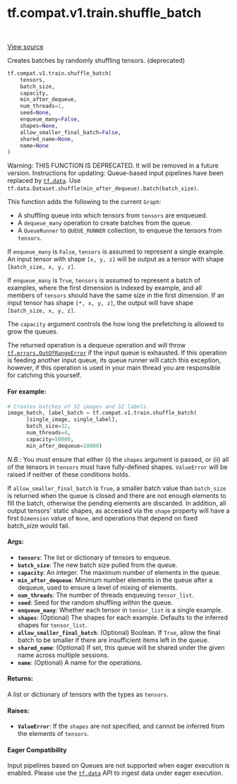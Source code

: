 <div itemscope itemtype="http://developers.google.com/ReferenceObject">
<meta itemprop="name" content="tf.compat.v1.train.shuffle_batch" />
<meta itemprop="path" content="Stable" />
</div>

# tf.compat.v1.train.shuffle_batch

<!-- Insert buttons -->

<table class="tfo-notebook-buttons tfo-api" align="left">
</table>

<a target="_blank" href="/code/stable/tensorflow/python/training/input.py">View source</a>



<!-- Start diff -->
Creates batches by randomly shuffling tensors. (deprecated)

``` python
tf.compat.v1.train.shuffle_batch(
    tensors,
    batch_size,
    capacity,
    min_after_dequeue,
    num_threads=1,
    seed=None,
    enqueue_many=False,
    shapes=None,
    allow_smaller_final_batch=False,
    shared_name=None,
    name=None
)
```



<!-- Placeholder for "Used in" -->

Warning: THIS FUNCTION IS DEPRECATED. It will be removed in a future version.
Instructions for updating:
Queue-based input pipelines have been replaced by <a href="../../../../tf/data.md"><code>tf.data</code></a>. Use `tf.data.Dataset.shuffle(min_after_dequeue).batch(batch_size)`.

This function adds the following to the current `Graph`:

* A shuffling queue into which tensors from `tensors` are enqueued.
* A `dequeue_many` operation to create batches from the queue.
* A `QueueRunner` to `QUEUE_RUNNER` collection, to enqueue the tensors
  from `tensors`.

If `enqueue_many` is `False`, `tensors` is assumed to represent a
single example.  An input tensor with shape `[x, y, z]` will be output
as a tensor with shape `[batch_size, x, y, z]`.

If `enqueue_many` is `True`, `tensors` is assumed to represent a
batch of examples, where the first dimension is indexed by example,
and all members of `tensors` should have the same size in the
first dimension.  If an input tensor has shape `[*, x, y, z]`, the
output will have shape `[batch_size, x, y, z]`.

The `capacity` argument controls the how long the prefetching is allowed to
grow the queues.

The returned operation is a dequeue operation and will throw
<a href="../../../../tf/errors/OutOfRangeError.md"><code>tf.errors.OutOfRangeError</code></a> if the input queue is exhausted. If this
operation is feeding another input queue, its queue runner will catch
this exception, however, if this operation is used in your main thread
you are responsible for catching this yourself.

#### For example:



```python
# Creates batches of 32 images and 32 labels.
image_batch, label_batch = tf.compat.v1.train.shuffle_batch(
      [single_image, single_label],
      batch_size=32,
      num_threads=4,
      capacity=50000,
      min_after_dequeue=10000)
```

*N.B.:* You must ensure that either (i) the `shapes` argument is
passed, or (ii) all of the tensors in `tensors` must have
fully-defined shapes. `ValueError` will be raised if neither of
these conditions holds.

If `allow_smaller_final_batch` is `True`, a smaller batch value than
`batch_size` is returned when the queue is closed and there are not enough
elements to fill the batch, otherwise the pending elements are discarded.
In addition, all output tensors' static shapes, as accessed via the
`shape` property will have a first `Dimension` value of `None`, and
operations that depend on fixed batch_size would fail.

#### Args:


* <b>`tensors`</b>: The list or dictionary of tensors to enqueue.
* <b>`batch_size`</b>: The new batch size pulled from the queue.
* <b>`capacity`</b>: An integer. The maximum number of elements in the queue.
* <b>`min_after_dequeue`</b>: Minimum number elements in the queue after a
  dequeue, used to ensure a level of mixing of elements.
* <b>`num_threads`</b>: The number of threads enqueuing `tensor_list`.
* <b>`seed`</b>: Seed for the random shuffling within the queue.
* <b>`enqueue_many`</b>: Whether each tensor in `tensor_list` is a single example.
* <b>`shapes`</b>: (Optional) The shapes for each example.  Defaults to the
  inferred shapes for `tensor_list`.
* <b>`allow_smaller_final_batch`</b>: (Optional) Boolean. If `True`, allow the final
  batch to be smaller if there are insufficient items left in the queue.
* <b>`shared_name`</b>: (Optional) If set, this queue will be shared under the given
  name across multiple sessions.
* <b>`name`</b>: (Optional) A name for the operations.


#### Returns:

A list or dictionary of tensors with the types as `tensors`.



#### Raises:


* <b>`ValueError`</b>: If the `shapes` are not specified, and cannot be
  inferred from the elements of `tensors`.



#### Eager Compatibility
Input pipelines based on Queues are not supported when eager execution is
enabled. Please use the <a href="../../../../tf/data.md"><code>tf.data</code></a> API to ingest data under eager execution.


